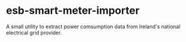 # esb-smart-meter-importer
A small utility to extract power comsumption data from Ireland's national electrical grid provider.
